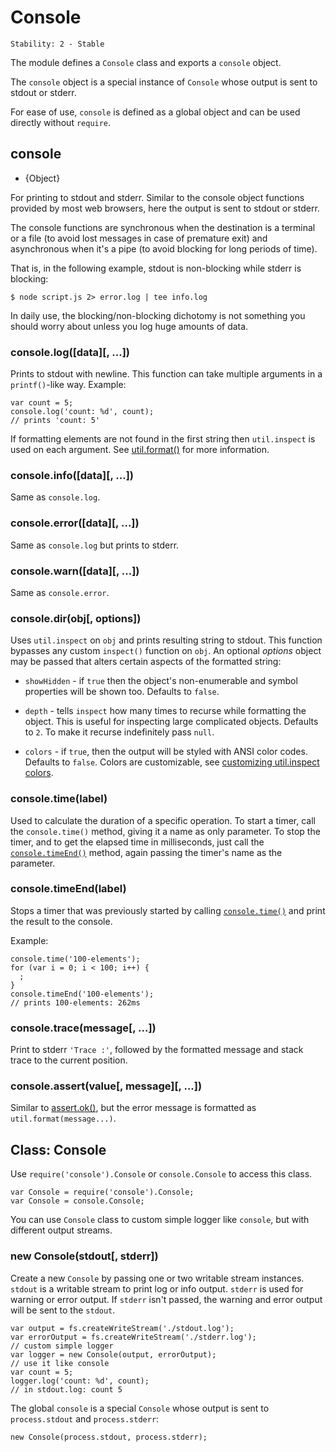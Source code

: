 # Console

    Stability: 2 - Stable

The module defines a `Console` class and exports a `console` object.

The `console` object is a special instance of `Console` whose output is
sent to stdout or stderr.

For ease of use, `console` is defined as a global object and can be used
directly without `require`.

## console

* {Object}

<!--type=global-->

For printing to stdout and stderr. Similar to the console object functions
provided by most web browsers, here the output is sent to stdout or stderr.

The console functions are synchronous when the destination is a terminal or
a file (to avoid lost messages in case of premature exit) and asynchronous
when it's a pipe (to avoid blocking for long periods of time).

That is, in the following example, stdout is non-blocking while stderr
is blocking:

    $ node script.js 2> error.log | tee info.log

In daily use, the blocking/non-blocking dichotomy is not something you
should worry about unless you log huge amounts of data.


### console.log([data][, ...])

Prints to stdout with newline. This function can take multiple arguments in a
`printf()`-like way. Example:

    var count = 5;
    console.log('count: %d', count);
    // prints 'count: 5'

If formatting elements are not found in the first string then `util.inspect`
is used on each argument.  See [util.format()][] for more information.

### console.info([data][, ...])

Same as `console.log`.

### console.error([data][, ...])

Same as `console.log` but prints to stderr.

### console.warn([data][, ...])

Same as `console.error`.

### console.dir(obj[, options])

Uses `util.inspect` on `obj` and prints resulting string to stdout. This function
bypasses any custom `inspect()` function on `obj`. An optional *options* object
may be passed that alters certain aspects of the formatted string:

- `showHidden` - if `true` then the object's non-enumerable and symbol
properties will be shown too. Defaults to `false`.

- `depth` - tells `inspect` how many times to recurse while formatting the
object. This is useful for inspecting large complicated objects. Defaults to
`2`. To make it recurse indefinitely pass `null`.

- `colors` - if `true`, then the output will be styled with ANSI color codes.
Defaults to `false`. Colors are customizable, see [customizing util.inspect colors][].

### console.time(label)

Used to calculate the duration of a specific operation. To start a timer, call
the `console.time()` method, giving it a name as only parameter. To stop the
timer, and to get the elapsed time in milliseconds, just call the
[`console.timeEnd()`](#console_console_timeend_label) method, again passing the
timer's name as the parameter.

### console.timeEnd(label)

Stops a timer that was previously started by calling
[`console.time()`](#console_console_time_label) and print the result to the
console.

Example:

    console.time('100-elements');
    for (var i = 0; i < 100; i++) {
      ;
    }
    console.timeEnd('100-elements');
    // prints 100-elements: 262ms

### console.trace(message[, ...])

Print to stderr `'Trace :'`, followed by the formatted message and stack trace
to the current position.

### console.assert(value[, message][, ...])

Similar to [assert.ok()][], but the error message is formatted as
`util.format(message...)`.

## Class: Console

<!--type=class-->

Use `require('console').Console` or `console.Console` to access this class.

    var Console = require('console').Console;
    var Console = console.Console;

You can use `Console` class to custom simple logger like `console`, but with
different output streams.

### new Console(stdout[, stderr])

Create a new `Console` by passing one or two writable stream instances.
`stdout` is a writable stream to print log or info output. `stderr`
is used for warning or error output. If `stderr` isn't passed, the warning
and error output will be sent to the `stdout`.

    var output = fs.createWriteStream('./stdout.log');
    var errorOutput = fs.createWriteStream('./stderr.log');
    // custom simple logger
    var logger = new Console(output, errorOutput);
    // use it like console
    var count = 5;
    logger.log('count: %d', count);
    // in stdout.log: count 5

The global `console` is a special `Console` whose output is sent to
`process.stdout` and `process.stderr`:

    new Console(process.stdout, process.stderr);

[assert.ok()]: assert.html#assert_assert_value_message_assert_ok_value_message
[util.format()]: util.html#util_util_format_format
[customizing util.inspect colors]: util.html#util_customizing_util_inspect_colors
